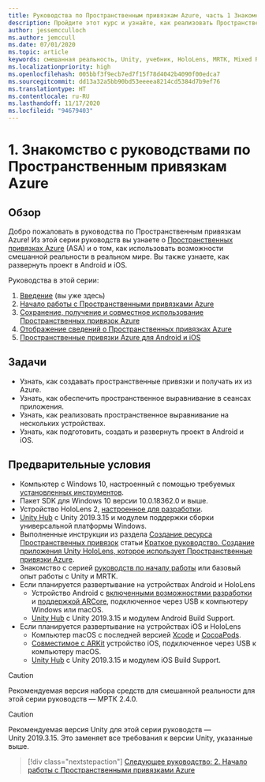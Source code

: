 ```yaml
---
title: Руководства по Пространственным привязкам Azure, часть 1 Знакомство с руководствами по Пространственным привязкам Azure
description: Пройдите этот курс и узнайте, как реализовать Пространственные привязки Azure в приложении смешанной реальности.
author: jessemcculloch
ms.author: jemccull
ms.date: 07/01/2020
ms.topic: article
keywords: смешанная реальность, Unity, учебник, HoloLens, MRTK, Mixed Reality Toolkit, UWP, Пространственные привязки Azure, iOS, Android, Windows 10, ARCore, macOS, Android Build Support, ARKit
ms.localizationpriority: high
ms.openlocfilehash: 005bbf3f9ecb7ed7f15f78d4042b4090f00edca7
ms.sourcegitcommit: dd13a32a5bb90bd53eeeea8214cd5384d7b9ef76
ms.translationtype: HT
ms.contentlocale: ru-RU
ms.lasthandoff: 11/17/2020
ms.locfileid: "94679403"
---
```

# <a name="1-introduction-to-the-azure-spatial-anchors-tutorials"></a>1. Знакомство с руководствами по Пространственным привязкам Azure

## <a name="overview"></a>Обзор

Добро пожаловать в руководства по Пространственным привязкам Azure! Из этой серии руководств вы узнаете о <a href="https://azure.microsoft.com/services/spatial-anchors" target="_blank">Пространственных привязках Azure</a> (ASA) и о том, как использовать возможности смешанной реальности в реальном мире. Вы также узнаете, как развернуть проект в Android и iOS.

Руководства в этой серии:

1. [Введение](mr-learning-asa-01.md) (вы уже здесь)
2. [Начало работы с Пространственными привязками Azure](mr-learning-asa-02.md)
3. [Сохранение, получение и совместное использование Пространственных привязок Azure](mr-learning-asa-03.md)
4. [Отображение сведений о Пространственных привязках Azure](mr-learning-asa-04.md)
5. [Пространственные привязки Azure для Android и iOS](mr-learning-asa-05.md)

## <a name="objectives"></a>Задачи

* Узнать, как создавать пространственные привязки и получать их из Azure.
* Узнать, как обеспечить пространственное выравнивание в сеансах приложения.
* Узнать, как реализовать пространственное выравнивание на нескольких устройствах.
* Узнать, как подготовить, создать и развернуть проект в Android и iOS.

## <a name="prerequisites"></a>Предварительные условия

* Компьютер с Windows 10, настроенный с помощью требуемых [установленных инструментов](../../install-the-tools.md).
* Пакет SDK для Windows 10 версии 10.0.18362.0 и выше.
* Устройство HoloLens 2, [настроенное для разработки](../../platform-capabilities-and-apis/using-visual-studio.md#enabling-developer-mode).
* <a href="https://docs.unity3d.com/Manual/GettingStartedInstallingHub.html" target="_blank">Unity Hub</a> с Unity 2019.3.15 и модулем поддержки сборки универсальной платформы Windows.
* Выполненные инструкции из раздела [Создание ресурса Пространственных привязок](https://docs.microsoft.com/azure/spatial-anchors/quickstarts/get-started-unity-hololens#create-a-spatial-anchors-resource) статьи [Краткое руководство. Создание приложения Unity HoloLens, которое использует Пространственные привязки Azure](https://docs.microsoft.com/azure/spatial-anchors/quickstarts/get-started-unity-hololens).
* Знакомство с серией [руководств по началу работы](mr-learning-base-01.md) или базовый опыт работы с Unity и MRTK.
* Если планируется развертывание на устройствах Android и HoloLens
  * Устройство Android с <a href="https://developer.android.com/studio/debug/dev-options" target="_blank">включенными возможностями разработки</a> и <a href="https://developers.google.com/ar/discover/supported-devices" target="_blank">поддержкой ARCore</a>, подключенное через USB к компьютеру Windows или macOS.
  * <a href="https://docs.unity3d.com/Manual/GettingStartedInstallingHub.html" target="_blank">Unity Hub</a> с Unity 2019.3.15 и модулем Android Build Support.
* Если планируется развертывание на устройствах iOS и HoloLens
  * Компьютер macOS с последней версией <a href="https://geo.itunes.apple.com/us/app/xcode/id497799835?mt=12" target="_blank">Xcode</a> и <a href="https://cocoapods.org" target="_blank">CocoaPods</a>.
  * <a href="https://developer.apple.com/documentation/arkit/verifying_device_support_and_user_permission" target="_blank">Совместимое с ARKit</a> устройство iOS, подключенное через USB к компьютеру macOS.
  * <a href="https://docs.unity3d.com/Manual/GettingStartedInstallingHub.html" target="_blank">Unity Hub</a> с Unity 2019.3.15 и модулем iOS Build Support.

> [!CAUTION]
> Рекомендуемая версия набора средств для смешанной реальности для этой серии руководств — МРТК 2.4.0.

> [!CAUTION]
> Рекомендуемая версия Unity для этой серии руководств — Unity 2019.3.15. Это заменяет все требования к версии Unity, указанные выше.

> [!div class="nextstepaction"]
> [Следующее руководство: 2. Начало работы с Пространственными привязками Azure](mr-learning-asa-02.md)
